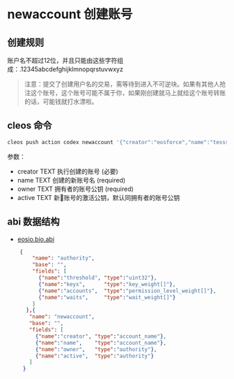 # newaccount 创建账号

## 创建规则

账户名不超过12位，并且只能由这些字符组成：.12345abcdefghijklmnopqrstuvwxyz

> 注意：提交了创建用户名的交易，需等待到进入不可逆块。如果有其他人抢注这个账号，这个账号可能不属于你，如果刚创建就马上就给这个账号转账的话，可能钱就打水漂啦。

## cleos 命令

```bash
cleos push action codex newaccount '{"creator":"eosforce","name":"tesss","owner":{"threshold": 1,"keys": [{"key": "CDX6MRyAjQq8ud7hVNYcfnVPJqcVpscN5So8BhtHuGYqET5GDW5CV","weight": 1}],"accounts": [],"waits":[]},"active":{"threshold": 1,"keys": [{"key": "CDX6MRyAjQq8ud7hVNYcfnVPJqcVpscN5So8BhtHuGYqET5GDW5CV","weight": 1}],"accounts": [],"waits":[]}}' -p eosforce

```

参数：
  - creator TEXT                执行创建的账号 (必要)
  - name TEXT                   创建的新账号名 (required)
  - owner TEXT               拥有者的账号公钥 (required)
  - active TEXT              新账号的激活公钥，默认同拥有者的账号公钥


## abi 数据结构
- [eosio.bio.abi](https://github.com/eosforce/eosforce/blob/release/contracts/eosio.bios/eosio.bios.abi)
  
```json
    {
        "name": "authority",
        "base": "",
        "fields": [
          {"name":"threshold", "type":"uint32"},
          {"name":"keys",      "type":"key_weight[]"},
          {"name":"accounts",  "type":"permission_level_weight[]"},
          {"name":"waits",     "type":"wait_weight[]"}
        ]
      },{
       "name": "newaccount",
       "base": "",
       "fields": [
         {"name":"creator", "type":"account_name"},
         {"name":"name",    "type":"account_name"},
         {"name":"owner",   "type":"authority"},
         {"name":"active",  "type":"authority"}
       ]
     }

```